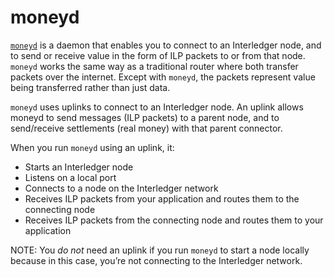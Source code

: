 # moneyd
[`moneyd`](https://github.com/interledgerjs/moneyd) is a daemon that enables you to connect to an Interledger node, 
and to send or receive value in the form of ILP packets to or from that node. `moneyd` works the same way 
as a traditional router where both transfer packets over the internet. Except with `moneyd`, the packets represent 
value being transferred rather than just data.

`moneyd` uses uplinks to connect to an Interledger node. An uplink allows moneyd to send messages 
(ILP packets) to a parent node, and to send/receive settlements (real money) with that parent connector. 

When you run `moneyd` using an uplink, it:
* Starts an Interledger node
* Listens on a local port
* Connects to a node on the Interledger network
* Receives ILP packets from your application and routes them to the connecting node
* Receives ILP packets from the connecting node and routes them to your application
 
NOTE: You *do not* need an uplink if you run `moneyd` to start a node locally because in this case, 
you’re not connecting to the Interledger network.